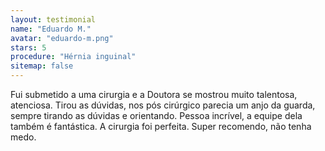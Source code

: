 ```yaml
---
layout: testimonial
name: "Eduardo M."
avatar: "eduardo-m.png"
stars: 5
procedure: "Hérnia inguinal"
sitemap: false
---
```


Fui submetido a uma cirurgia e a Doutora se mostrou muito talentosa, atenciosa. Tirou as dúvidas, nos pós cirúrgico parecia um anjo da guarda, sempre tirando as dúvidas e orientando. Pessoa incrível, a equipe dela também é fantástica. A cirurgia foi perfeita. Super recomendo, não tenha medo.
